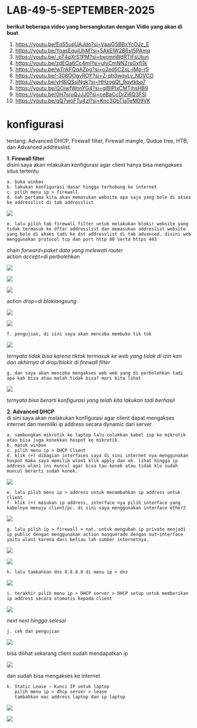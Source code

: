 # LAB-49-5-SEPTEMBER-2025

**berikut beberapa video yang bersangkutan dengan Vidio yang akan di buat**
1. https://youtu.be/Eq55upUAJdo?si=VaajGSBBxYcOJz_E
2. https://youtu.be/YoasEqujUhM?si=5AkElW2B6st5PAmq
3. https://youtu.be/_pT4qXrS1PM?si=bxcmnWdRTiFsUtun
4. https://youtu.be/zdEQa6Cc4mI?si=uIyCmNNZrsGxfi1k
5. https://youtu.be/wTnkFQqAZpg?si=o2ed5CZsL-lMp-r5
6. https://youtu.be/-308OOgvROY?si=Z-ph3wqvLy_NDVCO
7. https://youtu.be/vH8iQSsjNgk?si=HHzogQt_9qytkbo7
8. https://youtu.be/QOiwfWnnYG4?si=glBlPIxCMTihsHB9
9. https://youtu.be/0H7sruQJJJ0?si=ceBaCcDrZi6Q3FSI
10. https://youtu.be/gQ7woFTu4zI?si=Knc3ObTIaTeM09VK

# konfigurasi
tentang: Advanced DHCP, Firewall filter, Firewall mangle, Qudue tree, HTB, dan Advanced addresslist.

**1. Firewall filter**   
disini saya akan mlakukan konfigurasi agar client hanya bisa mengakses situs tertentu        

    a. buka winbox    
    b. lakukan konfigurasi dasar hingga terhubung ke internet   
    c. pilih menu ip > firewall 
    d. nah pertama kita akan memasukan website apa saja yang bole di akses ke addresslist di tab addresslist

![](wwww.PNG)

    e. lalu pilih tab firewall filter untuk melakukan blokir website yang tidak termasuk ke dftar addresslist dan memasukan addreslist website yang bole di akses tadi ke dst addresslist di tab advanced. disini web menggunakan protocol tcp dan port http 80 serta https 443

chain *forward=paket data yang melewati router*    
action *accept=di perbolehkan*

![](c1.PNG)

![](c2.PNG)

![](C3.PNG)

action *drop=di bloklangsung*

![](d1.PNG)

![](d2.PNG)

    f. pengujian, di sini saya akan mencoba membuka tik tok

![](ttk.PNG)

*ternyata tidak bisa karena tiktok termasuk ke web yang tidak di izin kan dan akhirnya di drop/blokir di firewall filter*

    g. dan saya akan mencoba mengakses web web yang di perbolehkan tadi apa kah bisa atau malah tidak bisa? mari kita lihat

![](bisa.PNG)

*ternyata bisa berarti konfigurasi yang telah kita lakukan tadi berhasil*

**2. Advanced DHCP**    
di sini saya akan melakukan konfigurasi agar client dapat mengakses internet dan memiliki ip address secara dynamic dari server.  

    a. sambungkan mikrotik ke laptop lalu colokkan kabel isp ke mikrotik atau bisa juga konekkan hospot ke mikrotik. 
    b. masuk winbox
    c. pilih menu ip > DHCP Client
    d. klik (+) dibagian interfaces saya di sini internet nya menggunakan hospot maka saya memilih wlan1 klik apply dan ok. lihat hingga ip address wlan1 ini muncul agar bisa tau konek atau tidak klo sudah muncul berarti sudah konek.

![](a1.PNG)
    
    e. lalu pilih menu ip > address untuk menambahkan ip address untuk client
    f. klik (+) masukan ip address, interface nya pilih interface yang kabelnya menuju client/pc. di sini saya menggunakan interface ether2
    
![](a2.PNG)     
    
    g. lalu pilih ip > firewall > nat, untuk mengubah ip private menjadi ip public dengan menggunakan action masquerade dengan out-interface yaitu wlan1 karena dari beliau lah sumber internetnya.
    
![](a3.PNG)     

![](a4.PNG)

    h. lalu tambahkan dns 8.8.8.8 di menu ip > dns 
    
![](a5.PNG)
 
    i. terakhir pilih menu ip > DHCP server > DHCP setup untuk memberikan ip address secara otomatis kepada client

![](a6.PNG)

*next next hingga selesai*

    j. cek dan pengujian 

![](a7.PNG)

bisa dilihat sekarang client sudah mendapatkan ip   

![](a8.PNG)

dan sudah bisa mengakses ke internet

    k. Static Lease – Kunci IP untuk laptop
       pilih menu ip > dhcp server > lease 
       tambahkan mac address laptop dan ip laptop

![](a9.PNG)

![](a10.png)
    
